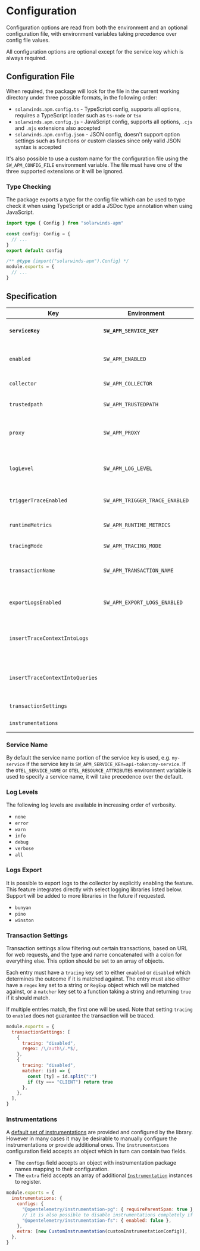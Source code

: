 # Configuration

Configuration options are read from both the environment and an optional configuration file, with environment variables taking precedence over config file values.

All configuration options are optional except for the service key which is always required.

## Configuration File

When required, the package will look for the file in the current working directory under three possible formats, in the following order:

- `solarwinds.apm.config.ts` - TypeScript config, supports all options, requires a TypeScript loader such as `ts-node` or `tsx`
- `solarwinds.apm.config.js` - JavaScript config, supports all options, `.cjs` and `.mjs` extensions also accepted
- `solarwinds.apm.config.json` - JSON config, doesn't support option settings such as functions or custom classes since only valid JSON syntax is accepted

It's also possible to use a custom name for the configuration file using the `SW_APM_CONFIG_FILE` environment variable. The file must have one of the three supported extensions or it will be ignored.

### Type Checking

The package exports a type for the config file which can be used to type check it when using TypeScript or add a JSDoc type annotation when using JavaScript.

```ts
import type { Config } from "solarwinds-apm"

const config: Config = {
  // ...
}
export default config
```

```js
/** @type {import("solarwinds-apm").Config} */
module.exports = {
  // ...
}
```

## Specification

| Key                             | Environment                    | Default           | Description                                                                    |
| ------------------------------- | ------------------------------ | ----------------- | ------------------------------------------------------------------------------ |
| **`serviceKey`**                | **`SW_APM_SERVICE_KEY`**       |                   | **Service key**. See [Service Name](#service-name)                             |
| `enabled`                       | `SW_APM_ENABLED`               | `true`            | Whether instrumentation should be enabled                                      |
| `collector`                     | `SW_APM_COLLECTOR`             | Default collector | Collector URL                                                                  |
| `trustedpath`                   | `SW_APM_TRUSTEDPATH`           | None              | Path to the collector's SSL certificate                                        |
| `proxy`                         | `SW_APM_PROXY`                 | None              | URL of a proxy to use to connect to the collector                              |
| `logLevel`                      | `SW_APM_LOG_LEVEL`             | `warn`            | Logging level for the instrumentation libraries. See [Log Levels](#log-levels) |
| `triggerTraceEnabled`           | `SW_APM_TRIGGER_TRACE_ENABLED` | `true`            | Whether trigger tracing should be enabled                                      |
| `runtimeMetrics`                | `SW_APM_RUNTIME_METRICS`       | `true`            | Whether runtime metrics should be collected                                    |
| `tracingMode`                   | `SW_APM_TRACING_MODE`          | None              | Custom tracing mode                                                            |
| `transactionName`               | `SW_APM_TRANSACTION_NAME`      | None              | Custom transaction name for all spans                                          |
| `exportLogsEnabled`             | `SW_APM_EXPORT_LOGS_ENABLED`   | `false`           | Whether to export logs to the collector. See [Logs Export](#logs-export)       |
| `insertTraceContextIntoLogs`    |                                | `false`           | Whether to insert trace context information into logs                          |
| `insertTraceContextIntoQueries` |                                | `false`           | Whether to insert trace context information into SQL queries                   |
| `transactionSettings`           |                                | None              | See [Transaction Settings](#transaction-settings)                              |
| `instrumentations`              |                                | None              | See [Instrumentations](#instrumentations)                                      |

### Service Name

By default the service name portion of the service key is used, e.g. `my-service` if the service key is `SW_APM_SERVICE_KEY=api-token:my-service`. If the `OTEL_SERVICE_NAME` or `OTEL_RESOURCE_ATTRIBUTES` environment variable is used to specify a service name, it will take precedence over the default.

### Log Levels

The following log levels are available in increasing order of verbosity.

- `none`
- `error`
- `warn`
- `info`
- `debug`
- `verbose`
- `all`

### Logs Export

It is possible to export logs to the collector by explicitly enabling the feature. This feature integrates directly with select logging libraries listed below. Support will be added to more libraries in the future if requested.

- `bunyan`
- `pino`
- `winston`

### Transaction Settings

Transaction settings allow filtering out certain transactions, based on URL for web requests, and the type and name concatenated with a colon for everything else. This option should be set to an array of objects.

Each entry must have a `tracing` key set to either `enabled` or `disabled` which determines the outcome if it is matched against. The entry must also either have a `regex` key set to a string or `RegExp` object which will be matched against, or a `matcher` key set to a function taking a string and returning `true` if it should match.

If multiple entries match, the first one will be used. Note that setting `tracing` to `enabled` does not guarantee the transaction will be traced.

```js
module.exports = {
  transactionSettings: [
    {
      tracing: "disabled",
      regex: /\/auth\/.*$/,
    },
    {
      tracing: "disabled",
      matcher: (id) => {
        const [ty] = id.split(":")
        if (ty === "CLIENT") return true
      },
    },
  ],
}
```

### Instrumentations

A [default set of instrumentations](../instrumentations/COMPATIBILITY.md) are provided and configured by the library. However in many cases it may be desirable to manually configure the instrumentations or provide additional ones. The `instrumentations` configuration field accepts an object which in turn can contain two fields.

- The `configs` field accepts an object with instrumentation package names mapping to their configuration.
- The `extra` field accepts an array of additional [`Instrumentation`](https://open-telemetry.github.io/opentelemetry-js/interfaces/_opentelemetry_instrumentation.Instrumentation.html) instances to register.

```js
module.exports = {
  instrumentations: {
    configs: {
      "@opentelemetry/instrumentation-pg": { requireParentSpan: true },
      // it is also possible to disable instrumentations completely if preferred
      "@opentelemetry/instrumentation-fs": { enabled: false },
    },
    extra: [new CustomInstrumentation(customInstrumentationConfig)],
  },
}
```
